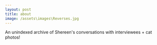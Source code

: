 ```yaml
---
layout: post
title: about
image: /assets\images\Reverses.jpg
---
```


An unindexed archive of Shereen's conversations with interviewees + cat photos!
